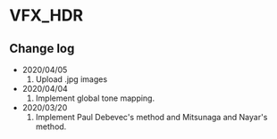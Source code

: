 # VFX_HDR

## Change log
+ 2020/04/05
  1. Upload .jpg images
+ 2020/04/04
  1. Implement global tone mapping.
+ 2020/03/20
  1. Implement Paul Debevec's method and Mitsunaga and Nayar's method.
